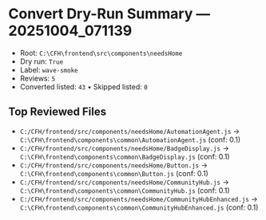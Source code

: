 # Convert Dry-Run Summary — 20251004_071139

- Root: `C:\CFH\frontend\src\components\needsHome`
- Dry run: `True`
- Label: `wave-smoke`
- Reviews: `5`
- Converted listed: `43`  • Skipped listed: `0`

## Top Reviewed Files

- `C:/CFH/frontend/src/components/needsHome/AutomationAgent.js` → `C:\CFH\frontend\components\common\AutomationAgent.js` (conf: 0.1)
- `C:/CFH/frontend/src/components/needsHome/BadgeDisplay.js` → `C:\CFH\frontend\components\common\BadgeDisplay.js` (conf: 0.1)
- `C:/CFH/frontend/src/components/needsHome/Button.js` → `C:\CFH\frontend\components\common\Button.js` (conf: 0.1)
- `C:/CFH/frontend/src/components/needsHome/CommunityHub.js` → `C:\CFH\frontend\components\common\CommunityHub.js` (conf: 0.1)
- `C:/CFH/frontend/src/components/needsHome/CommunityHubEnhanced.js` → `C:\CFH\frontend\components\common\CommunityHubEnhanced.js` (conf: 0.1)
